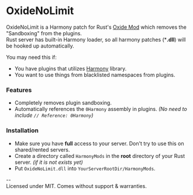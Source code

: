 # OxideNoLimit

OxideNoLimit is a Harmony patch for Rust's [Oxide Mod](https://github.com/OxideMod/) which removes the "Sandboxing" from the plugins.  
Rust server has built-in Harmony loader, so all harmony patches (***.dll**) will be hooked up automatically.

  You may need this if:
  - You have plugins that utilizes [Harmony](harmony.pardeike.net) library.
  - You want to use things from blacklisted namespaces from plugins.

### Features
  - Completely removes plugin sandboxing.
  - Automatically references the `0Harmony` assembly in plugins.
  *(No need to include `// Reference: 0Harmony`)*

### Installation
  - Make sure you have **full** access to your server. Don't try to use this on shared/rented servers.
  - Create a directory called `HarmonyMods` in the **root** directory of your Rust server.
  *(if it is not exists yet)*
  - Put `OxideNoLimit.dll` into `YourServerRootDir/HarmonyMods`.
 
  --  
  Licensed under MIT. Comes without support & warranties.